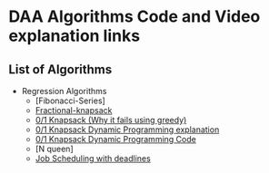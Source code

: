 # DAA Algorithms Code and Video explanation links

## List of Algorithms

- Regression Algorithms
  - [Fibonacci-Series]
  - [Fractional-knapsack](https://www.youtube.com/watch?v=oTTzNMHM05I)
  - [0/1 Knapsack (Why it fails using greedy)](https://www.youtube.com/watch?v=LveF2qwHrqU)
  - [0/1 Knapsack Dynamic Programming explanation](https://www.youtube.com/watch?v=i8NqAEsZn54)
  - [0/1 Knapsack Dynamic Programming Code](https://www.youtube.com/watch?v=PPcpC5QbMx0)
  - [N queen] 
  - [Job Scheduling with deadlines](https://www.youtube.com/watch?v=zPtI8q9gvX8)




